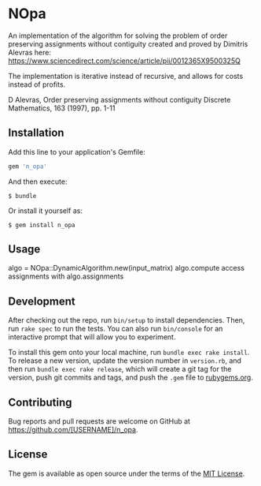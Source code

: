 # NOpa

An implementation of the algorithm for solving the problem of order preserving assignments without contiguity created and proved by Dimitris Alevras here:
https://www.sciencedirect.com/science/article/pii/0012365X9500325Q

The implementation is iterative instead of recursive, and allows for costs instead of profits.

D Alevras,
Order preserving assignments without contiguity
Discrete Mathematics, 163 (1997), pp. 1-11

## Installation

Add this line to your application's Gemfile:

```ruby
gem 'n_opa'
```

And then execute:

    $ bundle

Or install it yourself as:

    $ gem install n_opa

## Usage

algo = NOpa::DynamicAlgorithm.new(input_matrix)
algo.compute
access assignments with algo.assignments

## Development

After checking out the repo, run `bin/setup` to install dependencies. Then, run `rake spec` to run the tests. You can also run `bin/console` for an interactive prompt that will allow you to experiment.

To install this gem onto your local machine, run `bundle exec rake install`. To release a new version, update the version number in `version.rb`, and then run `bundle exec rake release`, which will create a git tag for the version, push git commits and tags, and push the `.gem` file to [rubygems.org](https://rubygems.org).

## Contributing

Bug reports and pull requests are welcome on GitHub at https://github.com/[USERNAME]/n_opa.

## License

The gem is available as open source under the terms of the [MIT License](https://opensource.org/licenses/MIT).
